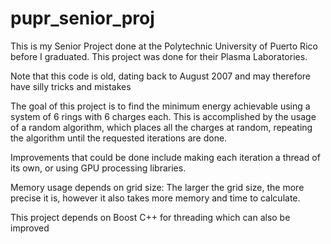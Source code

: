 # pupr_senior_proj
This is my Senior Project done at the Polytechnic University of Puerto Rico before I graduated. This project was done for their Plasma Laboratories.

Note that this code is old, dating back to August 2007 and may therefore have silly tricks and mistakes

The goal of this project is to find the minimum energy achievable using a system of 6 rings with 6 charges each. This is accomplished by the usage of a random algorithm, which places all the charges at random, repeating the algorithm until the requested iterations are done.

Improvements that could be done include making each iteration a thread of its own, or using GPU processing libraries.

Memory usage depends on grid size: The larger the grid size, the more precise it is, however it also takes more memory and time to calculate.

This project depends on Boost C++ for threading which can also be improved
